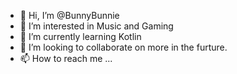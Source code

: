 - 👋 Hi, I’m @BunnyBunnie
- 👀 I’m interested in Music and Gaming
- 🌱 I’m currently learning Kotlin
- 💞️ I’m looking to collaborate on more in the furture. 
- 📫 How to reach me ...

<!---
BunnyBunnie/BunnyBunnie is a ✨ special ✨ repository because its `README.md` (this file) appears on your GitHub profile.
You can click the Preview link to take a look at your changes.
--->

